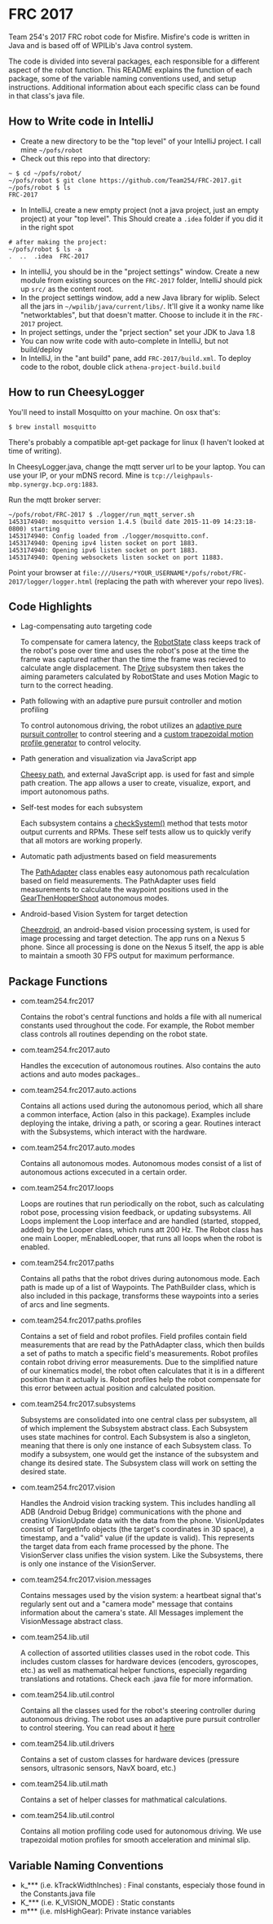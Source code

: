 # FRC 2017

Team 254's 2017 FRC robot code for Misfire. Misfire's code is written in Java and is based off of WPILib's Java control system.

The code is divided into several packages, each responsible for a different aspect of the robot function. This README explains the function of each package, some of the variable naming conventions used, and setup instructions. Additional information about each specific class can be found in that class's java file.

## How to Write code in IntelliJ
- Create a new directory to be the "top level" of your IntelliJ project. I call mine `~/pofs/robot`
- Check out this repo into that directory:
```
~ $ cd ~/pofs/robot/
~/pofs/robot $ git clone https://github.com/Team254/FRC-2017.git
~/pofs/robot $ ls
FRC-2017
```
- In IntelliJ, create a new empty project (not a java project, just an empty project) at your "top level". This Should create a `.idea` folder if you did it in the right spot
```
# after making the project:
~/pofs/robot $ ls -a
.  ..  .idea  FRC-2017
```
- In intelliJ, you should be in the "project settings" window. Create a new module from existing sources on the `FRC-2017` folder, IntelliJ should pick up `src/` as the content root.
- In the project settings window, add a new Java library for wiplib. Select all the jars in `~/wpilib/java/current/libs/`. It'll give it a wonky name like "networktables", but that doesn't matter. Choose to include it in the `FRC-2017` project.
- In project settings, under the "prject section" set your JDK to Java 1.8
- You can now write code with auto-complete in IntelliJ, but not build/deploy
- In IntelliJ, in the "ant build" pane, add `FRC-2017/build.xml`. To deploy code to the robot, double click `athena-project-build.build`

## How to run CheesyLogger

You'll need to install Mosquitto on your machine. On osx that's:

```
$ brew install mosquitto
```

There's probably a compatible apt-get package for linux (I haven't looked at time of writing).

In CheesyLogger.java, change the mqtt server url to be your laptop. You can use your IP, or your mDNS record. Mine is `tcp://leighpauls-mbp.synergy.bcp.org:1883`.

Run the mqtt broker server:
```
~/pofs/robot/FRC-2017 $ ./logger/run_mqtt_server.sh
1453174940: mosquitto version 1.4.5 (build date 2015-11-09 14:23:18-0800) starting
1453174940: Config loaded from ./logger/mosquitto.conf.
1453174940: Opening ipv4 listen socket on port 1883.
1453174940: Opening ipv6 listen socket on port 1883.
1453174940: Opening websockets listen socket on port 11883.
```

Point your browser at `file:///Users/*YOUR_USERNAME*/pofs/robot/FRC-2017/logger/logger.html` (replacing the path with wherever your repo lives).

## Code Highlights
- Lag-compensating auto targeting code

	To compensate for camera latency, the [RobotState](src/com/team254/frc2017/RobotState.java) class keeps track of the robot's pose over time and uses the robot's pose at the time the frame was captured rather than the time the frame was recieved to calculate angle displacement.  The [Drive](src/com/team254/frc2017/subsystems/Drive.java) subsystem then takes the aiming parameters calculated by RobotState and uses Motion Magic to turn to the correct heading.   

- Path following with an adaptive pure pursuit controller and motion profiling

	To control autonomous driving, the robot utilizes an [adaptive pure pursuit controller](src/com/team254/lib/util/control/AdaptivePurePursuitController.java) to control steering and a [custom trapezoidal motion profile generator](src/com/team254/lib/util/motion) to control velocity.  

- Path generation and visualization via JavaScript app

	[Cheesy path](cheesy_path), and external JavaScript app. is used for fast and simple path creation.  The app allows a user to create, visualize, export, and import autonomous paths.

- Self-test modes for each subsystem

	Each subsystem contains a [checkSystem()](src/com/team254/frc2017/subsystems/Drive.java#L742) method that tests motor output currents and RPMs.  These self tests allow us to quickly verify that all motors are working properly.

- Automatic path adjustments based on field measurements

	The [PathAdapter](src/com/team254/frc2017/paths/profiles/PathAdapter.java) class enables easy autonomous path recalculation based on field measurements.  The PathAdapter uses field measurements to calculate the waypoint positions used in the [GearThenHopperShoot](src/com/team254/frc2017/auto/modes/GearThenHopperShootModeRed.java) autonomous modes.

- Android-based Vision System for target detection

	[Cheezdroid](vision_app), an android-based vision processing system, is used for image processing and target detection.  The app runs on a Nexus 5 phone.  Since all processing is done on the Nexus 5 itself, the app is able to maintain a smooth 30 FPS output for maximum performance.

## Package Functions
- com.team254.frc2017

	Contains the robot's central functions and holds a file with all numerical constants used throughout the code. For example, the Robot member class controls all routines depending on the robot state.

- com.team254.frc2017.auto

	Handles the excecution of autonomous routines.  Also contains the auto actions and auto modes packages..
	
- com.team254.frc2017.auto.actions

	Contains all actions used during the autonomous period, which all share a common interface, Action (also in this package). Examples include deploying the intake, driving a path, or scoring a gear. Routines interact with the Subsystems, which interact with the hardware.
	
- com.team254.frc2017.auto.modes
	
	Contains all autonomous modes. Autonomous modes consist of a list of autonomous actions excecuted in a certain order.
	
- com.team254.frc2017.loops

	Loops are routines that run periodically on the robot, such as calculating robot pose, processing vision feedback, or updating subsystems. All Loops implement the Loop interface and are handled (started, stopped, added) by the Looper class, which runs att 200 Hz.
	The Robot class has one main Looper, mEnabledLooper, that runs all loops when the robot is enabled.
	
- com.team254.frc2017.paths

	Contains all paths that the robot drives during autonomous mode.  Each path is made up of a list of Waypoints.  The PathBuilder class, which is also included in this package, transforms these waypoints into a series of arcs and line segments.
	
- com.team254.frc2017.paths.profiles

	Contains a set of field and robot profiles.  Field profiles contain field measurements that are read by the PathAdapter class, which then builds a set of paths to match a specific field's measurements.  Robot profiles contain robot driving error measurements.  Due to the simplified nature of our kinematics model, the robot often calculates that it is in a different position than it actually is.  Robot profiles help the robot compensate for this error between actual position and calculated position.
	
- com.team254.frc2017.subsystems
	
	Subsystems are consolidated into one central class per subsystem, all of which implement the Subsystem abstract class. Each Subsystem uses state machines for control.
	Each Subsystem is also a singleton, meaning that there is only one instance of each Subsystem class. To modify a subsystem, one would get the instance of the subsystem and change its desired state. The Subsystem class will work on setting the desired state.
	
- com.team254.frc2017.vision

	Handles the Android vision tracking system. This includes handling all ADB (Android Debug Bridge) communications with the phone and creating VisionUpdate data with the data from the phone.
	VisionUpdates consist of TargetInfo objects (the target's coordinates in 3D space), a timestamp, and a "valid" value (if the update is valid). This represents the target data from each frame processed by the phone.
	The VisionServer class unifies the vision system. Like the Subsystems, there is only one instance of the VisionServer.

- com.team254.frc2017.vision.messages

	Contains messages used by the vision system: a heartbeat signal that's regularly sent out and a "camera mode" message that contains information about the camera's state.
	All Messages implement the VisionMessage abstract class.
	
- com.team254.lib.util

	A collection of assorted utilities classes used in the robot code. This includes custom classes for hardware devices (encoders, gyroscopes, etc.) as well as mathematical helper functions, especially regarding translations and rotations. Check each .java file for more information.
	
- com.team254.lib.util.control

	Contains all the classes used for the robot's steering controller during autonomous driving.  The robot uses an adaptive pure pursuit controller to control steering.  You can read about it [here](https://www.mathworks.com/help/robotics/ug/pure-pursuit-controller.html)
	
- com.team254.lib.util.drivers

	Contains a set of custom classes for hardware devices (pressure sensors, ultrasonic sensors, NavX board, etc.)

- com.team254.lib.util.math

	Contains a set of helper classes for mathmatical calculations.

- com.team254.lib.util.control

	Contains all motion profiling code used for autonomous driving.  We use trapezoidal motion profiles for smooth acceleration and minimal slip.
	
	
## Variable Naming Conventions

- k_*** (i.e. kTrackWidthInches)    : Final constants, especialy those found in the Constants.java file
- K_*** (i.e. K_VISION_MODE)    : Static constants
- m***  (i.e. mIsHighGear): Private instance variables
